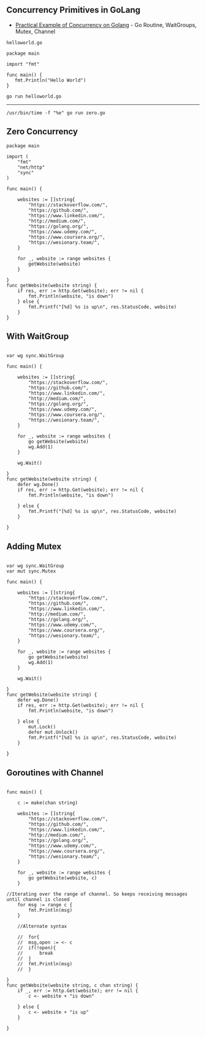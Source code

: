 Concurrency Primitives in GoLang
--------------------------------

* [Practical Example of Concurrency on Golang](https://articles.wesionary.team/practical-example-of-concurrency-on-golang-fc4609ea8ed1) - Go Routine, WaitGroups, Mutex, Channel

`helloworld.go`
```golang
package main

import "fmt"

func main() {
   fmt.Println("Hello World")
}
```

`go run helloworld.go`


---

`/usr/bin/time -f "%e" go run zero.go`

## Zero Concurrency

```golang
package main

import (
	"fmt"
	"net/http"
	"sync"
)

func main() {

	websites := []string{
		"https://stackoverflow.com/",
		"https://github.com/",
		"https://www.linkedin.com/",
		"http://medium.com/",
		"https://golang.org/",
		"https://www.udemy.com/",
		"https://www.coursera.org/",
		"https://wesionary.team/",
	}

	for _, website := range websites {
		getWebsite(website)
	}

}
func getWebsite(website string) {
	if res, err := http.Get(website); err != nil {
		fmt.Println(website, "is down")
	} else {
		fmt.Printf("[%d] %s is up\n", res.StatusCode, website)
	}
}
```

## With WaitGroup
```golang

var wg sync.WaitGroup

func main() {

	websites := []string{
		"https://stackoverflow.com/",
		"https://github.com/",
		"https://www.linkedin.com/",
		"http://medium.com/",
		"https://golang.org/",
		"https://www.udemy.com/",
		"https://www.coursera.org/",
		"https://wesionary.team/",
	}

	for _, website := range websites {
		go getWebsite(website)
		wg.Add(1)
	}

	wg.Wait()

}
func getWebsite(website string) {
	defer wg.Done()
	if res, err := http.Get(website); err != nil {
		fmt.Println(website, "is down")

	} else {
		fmt.Printf("[%d] %s is up\n", res.StatusCode, website)
	}

}
```

## Adding Mutex
```golang

var wg sync.WaitGroup
var mut sync.Mutex

func main() {

	websites := []string{
		"https://stackoverflow.com/",
		"https://github.com/",
		"https://www.linkedin.com/",
		"http://medium.com/",
		"https://golang.org/",
		"https://www.udemy.com/",
		"https://www.coursera.org/",
		"https://wesionary.team/",
	}

	for _, website := range websites {
		go getWebsite(website)
		wg.Add(1)
	}

	wg.Wait()

}
func getWebsite(website string) {
	defer wg.Done()
	if res, err := http.Get(website); err != nil {
		fmt.Println(website, "is down")

	} else {
		mut.Lock()
		defer mut.Unlock()
		fmt.Printf("[%d] %s is up\n", res.StatusCode, website)
	}

}
```

## Goroutines with Channel

```golang

func main() {

	c := make(chan string)

	websites := []string{
		"https://stackoverflow.com/",
		"https://github.com/",
		"https://www.linkedin.com/",
		"http://medium.com/",
		"https://golang.org/",
		"https://www.udemy.com/",
		"https://www.coursera.org/",
		"https://wesionary.team/",
	}

	for _, website := range websites {
		go getWebsite(website, c)
	}

//Iterating over the range of channel. So keeps receiving messages until channel is closed
	for msg := range c {
		fmt.Println(msg)
	}

	//Alternate syntax

	//  for{
	// 	msg,open := <- c
	// 	if(!open){
	// 		break
	// 	}
	// 	fmt.Println(msg)
	// 	}

}
func getWebsite(website string, c chan string) {
	if _, err := http.Get(website); err != nil {
		c <- website + "is down"

	} else {
		c <- website + "is up"
	}

}
```